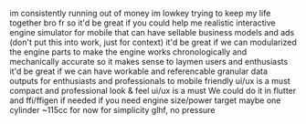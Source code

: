 im consistently running out of money im lowkey trying to keep my life together bro fr
so it'd be great if you could help me realistic interactive engine simulator for mobile that can have sellable business models and ads (don't put this into work, just for context)
it'd be great if we can modularized the engine parts to make the engine works chronologically and mechanically accurate so it makes sense to laymen users and enthusiasts
it'd be great if we can have workable and referencable granular data outputs for enthusiasts and professionals to 
mobile friendly ui/ux is a must
compact and professional look & feel ui/ux is a must
We could do it in flutter and ffi/ffigen if needed
if you need engine size/power target maybe one cylinder ~115cc for now for simplicity
glhf, no pressure